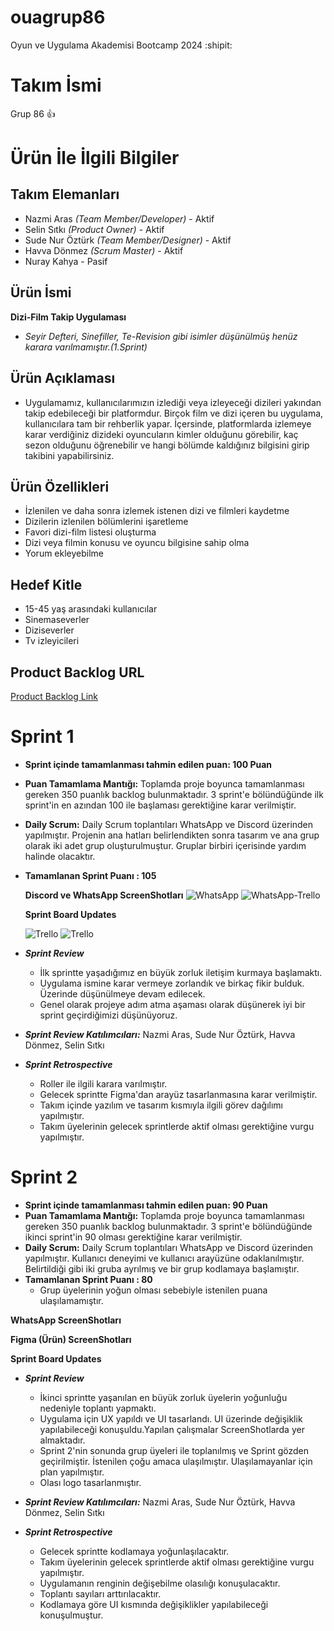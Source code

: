 # ouagrup86
Oyun ve Uygulama Akademisi Bootcamp 2024 :shipit:
# Takım İsmi
  Grup 86 :+1:

# Ürün İle İlgili Bilgiler

## Takım Elemanları
 * Nazmi Aras _(Team Member/Developer)_ - Aktif
 * Selin Sıtkı _(Product Owner)_ - Aktif
 * Sude Nur Öztürk _(Team Member/Designer)_ - Aktif
 * Havva Dönmez _(Scrum Master)_ - Aktif
 * Nuray Kahya - Pasif 

## Ürün İsmi
   **Dizi-Film Takip Uygulaması**
 * _Seyir Defteri, Sinefiller, Te-Revision gibi isimler düşünülmüş henüz karara varılmamıştır.(1.Sprint)_

## Ürün Açıklaması 
  * Uygulamamız, kullanıcılarımızın izlediği veya izleyeceği dizileri yakından takip edebileceği bir platformdur. Birçok film ve dizi içeren bu uygulama, kullanıcılara tam bir rehberlik yapar. İçersinde, platformlarda izlemeye karar verdiğiniz dizideki oyuncuların kimler olduğunu görebilir, kaç sezon olduğunu öğrenebilir ve hangi bölümde kaldığınız bilgisini girip takibini yapabilirsiniz.

## Ürün Özellikleri 
  * İzlenilen ve daha sonra izlemek istenen dizi ve filmleri kaydetme 
  * Dizilerin izlenilen bölümlerini işaretleme
  * Favori dizi-film listesi oluşturma
  * Dizi veya filmin konusu ve oyuncu bilgisine sahip olma 
  * Yorum ekleyebilme 

## Hedef Kitle
  * 15-45 yaş arasındaki kullanıcılar
  * Sinemaseverler
  * Diziseverler
  * Tv izleyicileri

## Product Backlog URL
 [Product Backlog Link](https://trello.com/invite/b/TMGiNHzT/ATTI04153ebef0791f5d85a6fd494d077cb35229E51D/1-sprint)

# Sprint 1 
*  **Sprint içinde tamamlanması tahmin edilen puan: 100 Puan**
*  **Puan Tamamlama Mantığı:** Toplamda proje boyunca tamamlanması gereken 350 puanlık backlog bulunmaktadır. 3 sprint'e bölündüğünde ilk sprint'in en azından 100 ile başlaması gerektiğine karar verilmiştir.
*  **Daily Scrum:** Daily Scrum toplantıları WhatsApp ve Discord üzerinden yapılmıştır. Projenin ana hatları belirlendikten sonra tasarım ve ana grup olarak iki adet grup oluşturulmuştur. Gruplar birbiri içerisinde yardım halinde olacaktır.
* **Tamamlanan Sprint Puanı : 105**

  **Discord ve WhatsApp ScreenShotları**
    ![WhatsApp](https://github.com/Dyunmez/ouagrup86/assets/174036135/392548ab-edbc-4d3e-b08f-372174b7b3ad)
    ![WhatsApp-Trello](https://github.com/Dyunmez/ouagrup86/assets/174036135/f2a6567b-7748-460f-ad15-ea0c6977d5e3)
    
  **Sprint Board Updates**

    ![Trello](https://github.com/Dyunmez/ouagrup86/assets/174036135/6cb4b32d-410c-4a6d-a4d6-36db2a7d1996)
    ![Trello](https://github.com/Dyunmez/ouagrup86/assets/174036135/2c0368c6-da1e-4e00-bd40-f6886f121e61)


* _**Sprint Review**_
   - İlk sprintte yaşadığımız en büyük zorluk iletişim kurmaya başlamaktı.
   - Uygulama ismine karar vermeye zorlandık ve birkaç fikir bulduk. Üzerinde düşünülmeye devam edilecek.
   - Genel olarak projeye adım atma aşaması olarak düşünerek iyi bir sprint geçirdiğimizi düşünüyoruz.
* _**Sprint Review Katılımcıları:**_ Nazmi Aras, Sude Nur Öztürk, Havva Dönmez, Selin Sıtkı

* _**Sprint Retrospective**_ 
  * Roller ile ilgili karara varılmıştır.
  * Gelecek sprintte Figma'dan arayüz tasarlanmasına karar verilmiştir.
  * Takım içinde yazılım ve tasarım kısmıyla ilgili görev dağılımı yapılmıştır.
  * Takım üyelerinin gelecek sprintlerde aktif olması gerektiğine vurgu yapılmıştır.


# Sprint 2
*  **Sprint içinde tamamlanması tahmin edilen puan: 90 Puan**
*  **Puan Tamamlama Mantığı:** Toplamda proje boyunca tamamlanması gereken 350 puanlık backlog bulunmaktadır. 3 sprint'e bölündüğünde ikinci sprint'in 90 olması gerektiğine karar verilmiştir.
*  **Daily Scrum:** Daily Scrum toplantıları WhatsApp ve Discord üzerinden yapılmıştır. Kullanıcı deneyimi ve kullanıcı arayüzüne odaklanılmıştır. Belirtildiği gibi iki gruba ayrılmış ve bir grup kodlamaya başlamıştır.
* **Tamamlanan Sprint Puanı : 80**
  * Grup üyelerinin yoğun olması sebebiyle istenilen puana ulaşılamamıştır.

**WhatsApp ScreenShotları**

**Figma (Ürün) ScreenShotları**


 **Sprint Board Updates**


* _**Sprint Review**_
  * İkinci sprintte yaşanılan en büyük zorluk üyelerin yoğunluğu nedeniyle toplantı yapmaktı.
  * Uygulama için UX yapıldı ve UI tasarlandı. UI üzerinde değişiklik yapılabileceği konuşuldu.Yapılan çalışmalar ScreenShotlarda yer almaktadır.
  * Sprint 2'nin sonunda grup üyeleri ile toplanılmış ve Sprint gözden geçirilmiştir. İstenilen çoğu amaca ulaşılmıştır. Ulaşılamayanlar için plan yapılmıştır.
  * Olası logo tasarlanmıştır.

* _**Sprint Review Katılımcıları:**_ Nazmi Aras, Sude Nur Öztürk, Havva Dönmez, Selin Sıtkı

* _**Sprint Retrospective**_ 
  * Gelecek sprintte kodlamaya yoğunlaşılacaktır.
  * Takım üyelerinin gelecek sprintlerde aktif olması gerektiğine vurgu yapılmıştır.
  * Uygulamanın renginin değişebilme olasılığı konuşulacaktır.
  * Toplantı sayıları arttırılacaktır.
  * Kodlamaya göre UI kısmında değişiklikler yapılabileceği konuşulmuştur.






